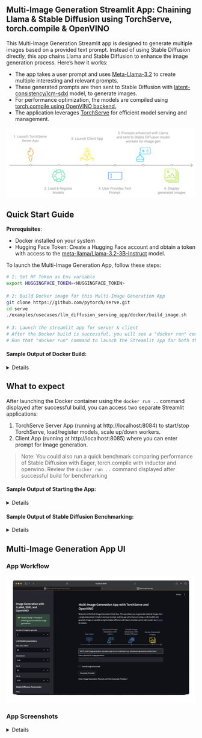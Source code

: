 
## Multi-Image Generation Streamlit App: Chaining Llama & Stable Diffusion using TorchServe, torch.compile & OpenVINO

This Multi-Image Generation Streamlit app is designed to generate multiple images based on a provided text prompt. Instead of using Stable Diffusion directly, this app chains Llama and Stable Diffusion to enhance the image generation process. Here’s how it works:
- The app takes a user prompt and uses [Meta-Llama-3.2](https://huggingface.co/meta-llama) to create multiple interesting and relevant prompts.
- These generated prompts are then sent to Stable Diffusion with [latent-consistency/lcm-sdxl](https://huggingface.co/latent-consistency/lcm-sdxl) model, to generate images.
- For performance optimization, the models are compiled using [torch.compile using OpenVINO backend.](https://docs.openvino.ai/2024/openvino-workflow/torch-compile.html)
- The application leverages [TorchServe](https://pytorch.org/serve/) for efficient model serving and management.

![Multi-Image Generation App Workflow](./docker/img/workflow-1.png)

## Quick Start Guide

**Prerequisites**: 
- Docker installed on your system
- Hugging Face Token: Create a Hugging Face account and obtain a token with access to the [meta-llama/Llama-3.2-3B-Instruct](https://huggingface.co/meta-llama/Llama-3.2-3B-Instruct) model.

To launch the Multi-Image Generation App, follow these steps:
```bash
# 1: Set HF Token as Env variable
export HUGGINGFACE_TOKEN=<HUGGINGFACE_TOKEN>

# 2: Build Docker image for this Multi-Image Generation App
git clone https://github.com/pytorch/serve.git
cd serve
./examples/usecases/llm_diffusion_serving_app/docker/build_image.sh

# 3: Launch the streamlit app for server & client
# After the Docker build is successful, you will see a "docker run" command printed to the console. 
# Run that "docker run" command to launch the Streamlit app for both the server and client.
```

#### Sample Output of Docker Build:

<details>

```console
ubuntu@ip-10-0-0-137:~/serve$ ./examples/usecases/llm_diffusion_serving_app/docker/build_image.sh 
EXAMPLE_DIR: .//examples/usecases/llm_diffusion_serving_app/docker
ROOT_DIR: /home/ubuntu/serve
DOCKER_BUILDKIT=1 docker buildx build --platform=linux/amd64 --file .//examples/usecases/llm_diffusion_serving_app/docker/Dockerfile --build-arg BASE_IMAGE="pytorch/torchserve:latest-cpu" --build-arg EXAMPLE_DIR=".//examples/usecases/llm_diffusion_serving_app/docker" --build-arg HUGGINGFACE_TOKEN=hf_<token> --build-arg HTTP_PROXY= --build-arg HTTPS_PROXY= --build-arg NO_PROXY= -t "pytorch/torchserve:llm_diffusion_serving_app" .
[+] Building 1.4s (18/18) FINISHED                                                                                                                                                               docker:default
 => [internal] load .dockerignore                                                                                                                                                                          0.0s
 .
 .
 .
 => => naming to docker.io/pytorch/torchserve:llm_diffusion_serving_app                                                                                                                                    0.0s

Docker Build Successful ! 

............................ Next Steps ............................
--------------------------------------------------------------------
[Optional] Run the following command to benchmark Stable Diffusion:
--------------------------------------------------------------------

docker run --rm --platform linux/amd64 \
        --name llm_sd_app_bench \
        -v /home/ubuntu/serve/model-store-local:/home/model-server/model-store \
        --entrypoint python \
        pytorch/torchserve:llm_diffusion_serving_app \
        /home/model-server/llm_diffusion_serving_app/sd-benchmark.py -ni 3

-------------------------------------------------------------------
Run the following command to start the Multi-Image generation App:
-------------------------------------------------------------------

docker run --rm -it --platform linux/amd64 \
        --name llm_sd_app \
        -p 127.0.0.1:8080:8080 \
        -p 127.0.0.1:8081:8081 \
        -p 127.0.0.1:8082:8082 \
        -p 127.0.0.1:8084:8084 \
        -p 127.0.0.1:8085:8085 \
        -v /home/ubuntu/serve/model-store-local:/home/model-server/model-store \
        -e MODEL_NAME_LLM=meta-llama/Llama-3.2-3B-Instruct \
        -e MODEL_NAME_SD=stabilityai/stable-diffusion-xl-base-1.0 \
        pytorch/torchserve:llm_diffusion_serving_app

Note: You can replace the model identifiers (MODEL_NAME_LLM, MODEL_NAME_SD) as needed.

```

</details>

## What to expect
After launching the Docker container using the `docker run ..` command displayed after successful build, you can access two separate Streamlit applications:
1. TorchServe Server App (running at http://localhost:8084) to start/stop TorchServe, load/register models, scale up/down workers. 
2. Client App (running at http://localhost:8085) where you can enter prompt for Image generation. 

> Note: You could also run a quick benchmark comparing performance of Stable Diffusion with Eager, torch.compile with inductor and openvino.
> Review the `docker run ..` command displayed after successful build for benchmarking

#### Sample Output of Starting the App:

<details>

```console
ubuntu@ip-10-0-0-137:~/serve$ docker run --rm -it --platform linux/amd64 \
        --name llm_sd_app \
        -p 127.0.0.1:8080:8080 \
        -p 127.0.0.1:8081:8081 \
        -p 127.0.0.1:8082:8082 \
        -p 127.0.0.1:8084:8084 \
        -p 127.0.0.1:8085:8085 \
        -v /home/ubuntu/serve/model-store-local:/home/model-server/model-store \
        -e MODEL_NAME_LLM=meta-llama/Llama-3.2-3B-Instruct \
        -e MODEL_NAME_SD=stabilityai/stable-diffusion-xl-base-1.0 \
        pytorch/torchserve:llm_diffusion_serving_app

Preparing meta-llama/Llama-3.2-1B-Instruct
/home/model-server/llm_diffusion_serving_app/llm /home/model-server/llm_diffusion_serving_app
Model meta-llama---Llama-3.2-1B-Instruct already downloaded.
Model archive for meta-llama---Llama-3.2-1B-Instruct exists.
/home/model-server/llm_diffusion_serving_app

Preparing stabilityai/stable-diffusion-xl-base-1.0
/home/model-server/llm_diffusion_serving_app/sd /home/model-server/llm_diffusion_serving_app
Model stabilityai/stable-diffusion-xl-base-1.0 already downloaded
Model archive for stabilityai---stable-diffusion-xl-base-1.0 exists.
/home/model-server/llm_diffusion_serving_app

Collecting usage statistics. To deactivate, set browser.gatherUsageStats to false.

Collecting usage statistics. To deactivate, set browser.gatherUsageStats to false.

  You can now view your Streamlit app in your browser.

  Local URL: http://localhost:8085
  Network URL: http://123.11.0.2:8085
  External URL: http://123.123.12.34:8085


  You can now view your Streamlit app in your browser.

  Local URL: http://localhost:8084
  Network URL: http://123.11.0.2:8084
  External URL: http://123.123.12.34:8084
```

</details>

#### Sample Output of Stable Diffusion Benchmarking:

<details>

```console
ubuntu@ip-10-0-0-137:~/serve$ docker run --rm --platform linux/amd64 \
        --name llm_sd_app_bench \
        -v /home/ubuntu/serve/model-store-local:/home/model-server/model-store \
        --entrypoint python \
        pytorch/torchserve:llm_diffusion_serving_app \
        /home/model-server/llm_diffusion_serving_app/sd-benchmark.py -ni 3

.
.
.

Hardware Info:
--------------------------------------------------
cpu_model: Intel(R) Xeon(R) Platinum 8488C
cpu_count: 64
threads_per_core: 2
cores_per_socket: 32
socket_count: 1
total_memory: Total Memory: 247.71 GB

Software Versions:
--------------------------------------------------
Python: 3.9.20
TorchServe: 0.12.0
OpenVINO: 2024.4.0
PyTorch: 2.5.1+cpu
Transformers: 4.46.3
Diffusers: 0.31.0

Benchmark Summary:
--------------------------------------------------
+-------------+----------------+---------------------------+-----------------------------+
| Run Mode    | Warm-up Time   | Average Time for 2 iter   | Image Saved as              |
+=============+================+===========================+=============================+
| eager       | 10.65 seconds  | 9.50 +/- 0.05 seconds     | image-eager-final.png       |
+-------------+----------------+---------------------------+-----------------------------+
| tc_inductor | 83.22 seconds  | 8.22 +/- 0.01 seconds     | image-tc_inductor-final.png |
+-------------+----------------+---------------------------+-----------------------------+
| tc_openvino | 58.63 seconds  | 2.99 +/- 0.02 seconds     | image-tc_openvino-final.png |
+-------------+----------------+---------------------------+-----------------------------+

Results saved to /home/model-server/model-store/sd_benchmark_results_20241120_070318.json

Results and Images saved at /home/model-server/model-store/ which is a Docker container mount, corresponds to 'serve/model-store-local/' on the host machine.

```

</details>

## Multi-Image Generation App UI

### App Workflow 
![Multi-Image Generation App Workflow Gif](./docker/img/multi-image-gen-app.gif)

### App Screenshots

<details>

| Server App Screenshot 1 | Server App Screenshot 2 | Server App Screenshot 3 |
| --- | --- | --- |
| <img src="./docker/img/server-app-screen-1.png" width="400"> | <img src="./docker/img/server-app-screen-2.png" width="400"> | <img src="./docker/img/server-app-screen-3.png" width="400"> |

| Client App Screenshot 1 | Client App Screenshot 2 | Client App Screenshot 3 |
| --- | --- | --- |
| <img src="./docker/img/client-app-screen-1.png" width="400"> | <img src="./docker/img/client-app-screen-2.png" width="400"> | <img src="./docker/img/client-app-screen-3.png" width="400"> |

</details>